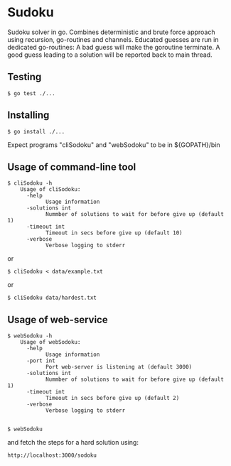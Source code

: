 # Sudoku
Sudoku solver in go. Combines deterministic and brute force approach using recursion, go-routines and channels.
Educated guesses are run in dedicated go-routines: A bad guess will make the goroutine terminate. A good guess leading to a solution will be reported back to main thread.

## Testing

    $ go test ./...

## Installing

    $ go install ./...
    
Expect programs "cliSodoku" and "webSodoku" to be in ${GOPATH}/bin    
    
## Usage of command-line tool

    $ cliSodoku -h
    	Usage of cliSodoku:
		  -help
		    	Usage information
		  -solutions int
		    	Nummber of solutions to wait for before give up (default 1)
		  -timeout int
		    	Timeout in secs before give up (default 10)
		  -verbose
		    	Verbose logging to stderr


or

    $ cliSodoku < data/example.txt

or    

    $ cliSodoku data/hardest.txt
    

## Usage of web-service

    $ webSodoku -h
	    Usage of webSodoku:
		  -help
		    	Usage information
		  -port int
		    	Port web-server is listening at (default 3000)
		  -solutions int
		    	Nummber of solutions to wait for before give up (default 1)
		  -timeout int
		    	Timeout in secs before give up (default 2)
		  -verbose
		    	Verbose logging to stderr


    $ webSodoku

and fetch the steps for a hard solution using:    

    http://localhost:3000/sodoku
